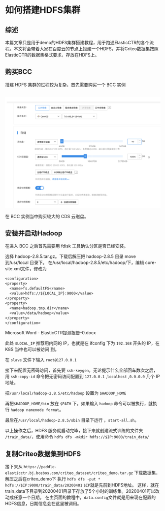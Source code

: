 # 如何搭建HDFS集群

## 综述

本篇文章只是用于demo的HDFS集群搭建教程，用于跑通ElasticCTR的各个流程。本文将会带着大家在百度云的节点上搭建一个HDFS，并将Criteo数据集按照ElasticCTR的数据集格式要求，存放在HDFS上。

## 购买BCC

搭建 HDFS 集群的过程较为复杂，首先需要购买一个 BCC 实例

<p align="center">
    <br>
<img src='./doc/buy_bcc.png'>
    <br>
<p>

在 BCC 实例当中购买较大的 CDS 云磁盘。  

## 安装并启动Hadoop

在进入 BCC 之后首先需要用 fdisk 工具确认分区是否已经安装。

选择 hadoop-2.8.5.tar.gz。下载后解压把 hadoop-2.8.5 目录 move 到/usr/local 目录下。 在/usr/local/hadoop-2.8.5/etc/hadoop/下，编辑 core-site.xml文件，修改为
```
<configuration>
<property>
  <name>fs.defaultFS</name>
  <value>hdfs://${LOCAL_IP}:9000</value>
</property>
<property>
  <name>hadoop.tmp.dir</name>
  <value>/data/hadoop</value>
</property>
</configuration>
```

Microsoft Word - ElasticCTR提测报告-0.docx

此处 `$LOCAL_IP` 推荐用内网的 IP，也就是在 ifconfig 下为 `192.168` 开头的 IP，在 K8S 当中也可以被访问 到。

在 `slave` 文件下输入 `root@127.0.0.1`

接下来配置无密码访问，首先要 `ssh-keygen`，无论提示什么全部回车数次之后，用 `ssh-copy-id` 命令把无密码访问配置到 `127.0.0.1` ,`localhost` ,`0.0.0.0` 几个 IP 地址。

把`/usr/local/hadoop-2.8.5/etc/hadoop` 设置为 `$HADOOP_HOME`

再把`$HADOOP_HOME/bin` 放在 `$PATH` 下。如果输入 `hadoop` 命令可以被执行，就执行 `hadoop namenode format`。

最后在`/usr/local/hadoop-2.8.5/sbin` 目录下运行 ，`start-all.sh`。


以上操作之后，HDFS 服务就启动完毕，接下来就创建流式训练的文件夹 `/train_data/`，使用命令 `hdfs dfs -mkdir hdfs://$IP:9000/train_data/`

## 复制Criteo数据集到HDFS
接下来从 `https://paddle-elasticctr.bj.bcebos.com/criteo_dataset/criteo_demo.tar.gz` 下载数据集，解压之后在criteo_demo下
执行
`hdfs dfs -put * hdfs://$IP:9000/train_data/20200401`
`$IP`就是先前到HDFS地址。
这样，就在train_data下目录到20200401目录下存放了5个小时的训练集。20200401可以改动成任意一个日期。
在主页面的教程中，`data.config`文件就是用来现在配置的HDFS信息，日期信息会在这里被调用。
